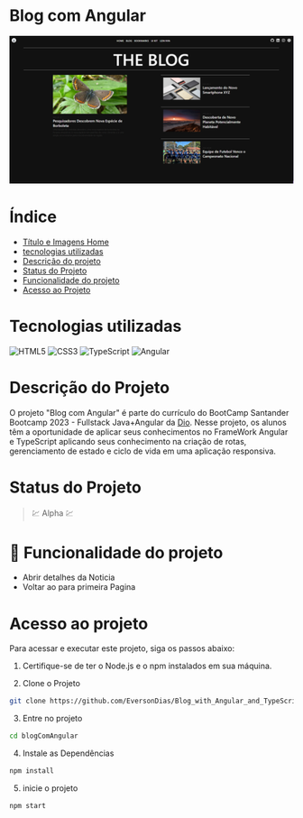# Blog com Angular

![Blog com Angular](readme/cardProject/main.png)

# Índice

* [Título e Imagens Home](#blog-com-angular)
* [tecnologias utilizadas](#tecnologias-utilizadas)
* [Descrição do projeto](#descrição-do-projeto)
* [Status do Projeto](#status-do-projeto)
* [Funcionalidade do projeto](#🔨-funcionalidade-do-projeto)
* [Acesso ao Projeto](#acesso-ao-projeto)

# Tecnologias utilizadas

![HTML5](https://img.shields.io/badge/html5-%23E34F26.svg?style=for-the-badge&logo=html5&logoColor=white)
![CSS3](https://img.shields.io/badge/css3-%231572B6.svg?style=for-the-badge&logo=css3&logoColor=white)
![TypeScript](https://img.shields.io/badge/typescript-%23007ACC.svg?style=for-the-badge&logo=typescript&logoColor=white)
![Angular](https://img.shields.io/badge/angular-%23DD0031.svg?style=for-the-badge&logo=angular&logoColor=white)

# Descrição do Projeto

O projeto "Blog com Angular" é parte do currículo do BootCamp Santander Bootcamp 2023 - Fullstack Java+Angular da [Dio](https://web.dio.me/home). Nesse projeto, os alunos têm a oportunidade de aplicar seus conhecimentos no FrameWork Angular e TypeScript aplicando seus conhecimento na criação de rotas, gerenciamento de estado e ciclo de vida em uma aplicação responsiva.

# Status do Projeto

> 💹 Alpha 💹

# 🔨 Funcionalidade do projeto

- Abrir detalhes da Noticia
- Voltar ao para primeira Pagina

# Acesso ao projeto

Para acessar e executar este projeto, siga os passos abaixo:

1. Certifique-se de ter o Node.js e o npm instalados em sua máquina.

2. Clone o Projeto

```bash
git clone https://github.com/EversonDias/Blog_with_Angular_and_TypeScript.git blogComAngular
```

3. Entre no projeto

```bash
cd blogComAngular
```

4. Instale as Dependências

```bash
npm install
```

5. inicie o projeto

```bash
npm start
```
